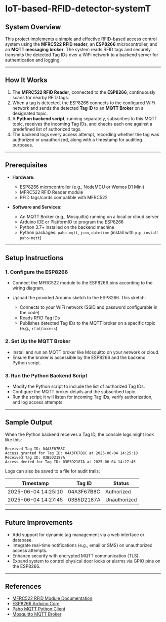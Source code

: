 # IoT-based-RFID-detector-systemT

## System Overview

This project implements a simple and effective RFID-based access control system using the **MFRC522 RFID reader**, an **ESP8266** microcontroller, and an **MQTT messaging broker**. The system reads RFID tags and securely transmits the detected Tag IDs over a WiFi network to a backend server for authentication and logging.

---

## How It Works

1. The **MFRC522 RFID Reader**, connected to the **ESP8266**, continuously scans for nearby RFID tags.
2. When a tag is detected, the ESP8266 connects to the configured WiFi network and sends the detected **Tag ID** to an **MQTT Broker** on a designated topic.
3. A **Python backend script**, running separately, subscribes to this MQTT topic, receives the incoming Tag IDs, and checks each one against a predefined list of authorized tags.
4. The backend logs every access attempt, recording whether the tag was authorized or unauthorized, along with a timestamp for auditing purposes.

---

## Prerequisites

* **Hardware:**

  * ESP8266 microcontroller (e.g., NodeMCU or Wemos D1 Mini)
  * MFRC522 RFID Reader module
  * RFID tags/cards compatible with MFRC522

* **Software and Services:**

  * An MQTT Broker (e.g., Mosquitto) running on a local or cloud server
  * Arduino IDE or PlatformIO to program the ESP8266
  * Python 3.7+ installed on the backend machine
  * Python packages: `paho-mqtt`, `json`, `datetime` (install with `pip install paho-mqtt`)

---

## Setup Instructions

### 1. Configure the ESP8266

* Connect the MFRC522 module to the ESP8266 pins according to the wiring diagram.
* Upload the provided Arduino sketch to the ESP8266. This sketch:

  * Connects to your WiFi network (SSID and password configurable in the code)
  * Reads RFID Tag IDs
  * Publishes detected Tag IDs to the MQTT broker on a specific topic (e.g., `rfid/access`)

### 2. Set Up the MQTT Broker

* Install and run an MQTT broker like Mosquitto on your network or cloud.
* Ensure the broker is accessible by the ESP8266 and the backend Python script.

### 3. Run the Python Backend Script

* Modify the Python script to include the list of authorized Tag IDs.
* Configure the MQTT broker details and the subscribed topic.
* Run the script; it will listen for incoming Tag IDs, verify authorization, and log access attempts.

---

## Sample Output

When the Python backend receives a Tag ID, the console logs might look like this:

```
Received Tag ID: 04A3F67B8C
Access granted for Tag ID: 04A3F67B8C at 2025-06-04 14:25:10
Received Tag ID: 03B5D2187A
Access denied for Tag ID: 03B5D2187A at 2025-06-04 14:27:45
```

Logs can also be saved to a file for audit trails:

| Timestamp           | Tag ID     | Status       |
| ------------------- | ---------- | ------------ |
| 2025-06-04 14:25:10 | 04A3F67B8C | Authorized   |
| 2025-06-04 14:27:45 | 03B5D2187A | Unauthorized |

---

## Future Improvements

* Add support for dynamic tag management via a web interface or database.
* Integrate real-time notifications (e.g., email or SMS) on unauthorized access attempts.
* Enhance security with encrypted MQTT communication (TLS).
* Expand system to control physical door locks or alarms via GPIO pins on the ESP8266.

---

## References

* [MFRC522 RFID Module Documentation](https://www.nxp.com/docs/en/data-sheet/MFRC522.pdf)
* [ESP8266 Arduino Core](https://github.com/esp8266/Arduino)
* [Paho MQTT Python Client](https://pypi.org/project/paho-mqtt/)
* [Mosquitto MQTT Broker](https://mosquitto.org/)
